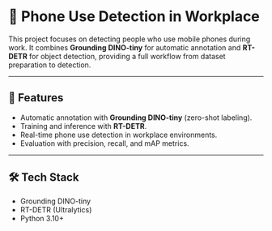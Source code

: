 # 📱 Phone Use Detection in Workplace  

This project focuses on detecting people who use mobile phones during work. It combines **Grounding DINO-tiny** for automatic annotation and **RT-DETR** for object detection, providing a full workflow from dataset preparation to detection.  

---

## 🚀 Features  
- Automatic annotation with **Grounding DINO-tiny** (zero-shot labeling).  
- Training and inference with **RT-DETR**.  
- Real-time phone use detection in workplace environments.  
- Evaluation with precision, recall, and mAP metrics.  

---

## 🛠️ Tech Stack  
- Grounding DINO-tiny  
- RT-DETR (Ultralytics)  
- Python 3.10+  
